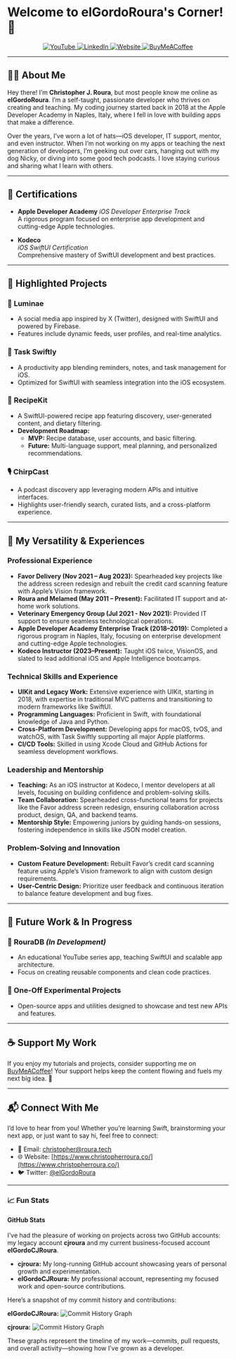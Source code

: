 # Welcome to elGordoRoura's Corner! 👋

<p align="center">
  <a href="https://www.youtube.com/@elGordoRoura">
    <img src="https://img.shields.io/badge/YouTube-elGordoRoura-blue?logo=youtube&logoColor=white&style=vertical-align: middle;" alt="YouTube">
  </a>
  <a href="https://www.linkedin.com/in/cjroura/">
    <img src="https://img.shields.io/badge/LinkedIn-cjroura-blue?logo=linkedin&logoColor=white&style=vertical-align: middle;" alt="LinkedIn">
  </a>
  <a href="https://www.christopherroura.co/">
    <img src="https://img.shields.io/badge/Website-Christopher%20Roura-blue?logo=google-chrome&logoColor=white&style=vertical-align: middle;" alt="Website">
  </a>
  <a href="https://www.buymeacoffee.com/elGordoRoura/">
    <img src="https://img.shields.io/badge/Support-Buy%20Me%20a%20Coffee-blue?logo=buy-me-a-coffee&logoColor=white&style=vertical-align: middle;" alt="BuyMeACoffee">
  </a>
</p>

---

## 👨‍💻 About Me

Hey there! I’m **Christopher J. Roura**, but most people know me online as **elGordoRoura**. I’m a self-taught, passionate developer who thrives on creating and teaching. My coding journey started back in 2018 at the Apple Developer Academy in Naples, Italy, where I fell in love with building apps that make a difference.

Over the years, I’ve worn a lot of hats—iOS developer, IT support, mentor, and even instructor. When I’m not working on my apps or teaching the next generation of developers, I’m geeking out over cars, hanging out with my dog Nicky, or diving into some good tech podcasts. I love staying curious and sharing what I learn with others.

---

## 📜 Certifications

- **Apple Developer Academy**
  *iOS Developer Enterprise Track*  
  A rigorous program focused on enterprise app development and cutting-edge Apple technologies.

- **Kodeco**  
  *iOS SwiftUI Certification*  
  Comprehensive mastery of SwiftUI development and best practices.

---

## 🚀 Highlighted Projects

### 🌟 **Luminae**
- A social media app inspired by X (Twitter), designed with SwiftUI and powered by Firebase.
- Features include dynamic feeds, user profiles, and real-time analytics.

### 📝 **Task Swiftly**
- A productivity app blending reminders, notes, and task management for iOS.
- Optimized for SwiftUI with seamless integration into the iOS ecosystem.

### 🍴 **RecipeKit**
- A SwiftUI-powered recipe app featuring discovery, user-generated content, and dietary filtering.
- **Development Roadmap:**
  - **MVP:** Recipe database, user accounts, and basic filtering.
  - **Future:** Multi-language support, meal planning, and personalized recommendations.

### 🎙 **ChirpCast**
- A podcast discovery app leveraging modern APIs and intuitive interfaces.
- Highlights user-friendly search, curated lists, and a cross-platform experience.

---

## 📜 My Versatility & Experiences

### Professional Experience
- **Favor Delivery (Nov 2021 – Aug 2023):** Spearheaded key projects like the address screen redesign and rebuilt the credit card scanning feature with Apple’s Vision framework.
- **Roura and Melamed (May 2011 – Present):** Facilitated IT support and at-home work solutions.
- **Veterinary Emergency Group (Jul 2021 - Nov 2021):** Provided IT support to ensure seamless technological operations.
- **Apple Developer Academy Enterprise Track (2018–2019):** Completed a rigorous program in Naples, Italy, focusing on enterprise development and cutting-edge Apple technologies.
- **Kodeco Instructor (2023–Present):** Taught iOS twice, VisionOS, and slated to lead additional iOS and Apple Intelligence bootcamps.

### Technical Skills and Experience
- **UIKit and Legacy Work:** Extensive experience with UIKit, starting in 2018, with expertise in traditional MVC patterns and transitioning to modern frameworks like SwiftUI.
- **Programming Languages:** Proficient in Swift, with foundational knowledge of Java and Python.
- **Cross-Platform Development:** Developing apps for macOS, tvOS, and watchOS, with Task Swiftly supporting all major Apple platforms.
- **CI/CD Tools:** Skilled in using Xcode Cloud and GitHub Actions for seamless development workflows.

### Leadership and Mentorship
- **Teaching:** As an iOS instructor at Kodeco, I mentor developers at all levels, focusing on building confidence and problem-solving skills.
- **Team Collaboration:** Spearheaded cross-functional teams for projects like the Favor address screen redesign, ensuring collaboration across product, design, QA, and backend teams.
- **Mentorship Style:** Empowering juniors by guiding hands-on sessions, fostering independence in skills like JSON model creation.

### Problem-Solving and Innovation
- **Custom Feature Development:** Rebuilt Favor’s credit card scanning feature using Apple’s Vision framework to align with custom design requirements.
- **User-Centric Design:** Prioritize user feedback and continuous iteration to balance feature development and bug fixes.

---

## 🌱 Future Work & In Progress

### 🔧 **RouraDB** *(In Development)*
- An educational YouTube series app, teaching SwiftUI and scalable app architecture.
- Focus on creating reusable components and clean code practices.

### 🚀 One-Off Experimental Projects
- Open-source apps and utilities designed to showcase and test new APIs and features.

---

## ☕️ Support My Work

If you enjoy my tutorials and projects, consider supporting me on [BuyMeACoffee](https://www.buymeacoffee.com/elGordoRoura/)! Your support helps keep the content flowing and fuels my next big idea. 🙌

---

## 📬 Connect With Me

I’d love to hear from you! Whether you’re learning Swift, brainstorming your next app, or just want to say hi, feel free to connect:

- 💌 Email: [christopher@roura.tech](mailto:christopher@roura.tech)
- 🌐 Website: [https://www.christopherroura.co/](https://www.christopherroura.co/)
- 🐦 Twitter: [@elGordoRoura](https://twitter.com/elGordoRoura)

---

### 📈 Fun Stats

#### **GitHub Stats**
I’ve had the pleasure of working on projects across two GitHub accounts: my legacy account **cjroura** and my current business-focused account **elGordoCJRoura**. 

- **cjroura:** My long-running GitHub account showcasing years of personal growth and experimentation. 
- **elGordoCJRoura:** My professional account, representing my focused work and open-source contributions.

Here’s a snapshot of my commit history and contributions:

**elGordoCJRoura:**
![Commit History Graph](https://ghchart.rshah.org/elGordoCJRoura)

**cjroura:**
![Commit History Graph](https://ghchart.rshah.org/cjroura)

These graphs represent the timeline of my work—commits, pull requests, and overall activity—showing how I’ve grown as a developer.
